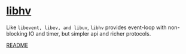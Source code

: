 # [libhv](https://github.com/ithewei/libhv)

Like `libevent, libev, and libuv`,
`libhv` provides event-loop with non-blocking IO and timer,
but simpler api and richer protocols.

[README](https://github.com/ithewei/libhv/blob/master/README.md)